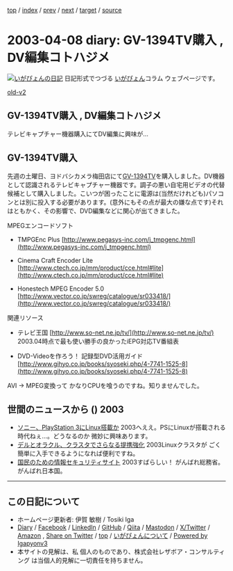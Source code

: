 [top](../index.html) 
 / [index](index.html) 
 / [prev](ig030405.html) 
 / [next](ig030411.html) 
 / [target](https://www.igapyon.jp/igapyon/diary/2003/ig030408.html) 
 / [source](https://github.com/igapyon/diary/blob/master/2003/ig030408.src.md) 

2003-04-08 diary: GV-1394TV購入 , DV編集コトハジメ
=====================================================================================================
[![いがぴょんの日記](https://www.igapyon.jp/igapyon/diary/images/iga202308_64.jpg "いがぴょん")](https://www.igapyon.jp/igapyon/diary/memo/memoigapyon.html) 日記形式でつづる [いがぴょん](https://www.igapyon.jp/igapyon/diary/memo/memoigapyon.html)コラム ウェブページです。

[old-v2](ig030408-orig.html)

## GV-1394TV購入 , DV編集コトハジメ

テレビキャプチャー機器購入にてDV編集に興味が…


## GV-1394TV購入

先週の土曜日、ヨドバシカメラ梅田店にて[GV-1394TV](http://www.iodata.co.jp/products/video/2003/gv-1394tv/)を購入しました。DV機器として認識されるテレビキャプチャー機器です。調子の悪い自宅用ビデオの代替候補として購入しました。こいつが困ったことに電源は(当然だけれども)パソコンとは別に投入する必要があります。(意外にもその点が最大の嫌な点です)それはともかく、その影響で、DVD編集などに関心が出てきました。

MPEGエンコードソフト

* TMPGEnc Plus
  [http://www.pegasys-inc.com/j_tmpgenc.html](http://www.pegasys-inc.com/j_tmpgenc.html)
  
* Cinema Craft Encoder Lite
  [http://www.ctech.co.jp/mm/product/cce.html#lite](http://www.ctech.co.jp/mm/product/cce.html#lite)
  
* Honestech MPEG Encoder 5.0
  [http://www.vector.co.jp/swreg/catalogue/sr033418/](http://www.vector.co.jp/swreg/catalogue/sr033418/)

関連リソース

* テレビ王国
  [http://www.so-net.ne.jp/tv/](http://www.so-net.ne.jp/tv/)
  2003.04時点で最も使い勝手の良かったiEPG対応TV番組表
  
* DVD-Videoを作ろう！ 記録型DVD活用ガイド
  [http://www.gihyo.co.jp/books/syoseki.php/4-7741-1525-8](http://www.gihyo.co.jp/books/syoseki.php/4-7741-1525-8)

AVI → MPEG変換って かなりCPUを喰うのですね。知りませんでした。

## 世間のニュースから () 2003

* [ソニー、PlayStation 3にLinux搭載か](http://japan.cnet.com/news/tech/story/0,2000047674,20053342,00.htm)  2003へええ。PSにLinuxが搭載される時代ねぇ…。どうなるのか 微妙に興味あります。
* [デルとオラクル、クラスタでさらなる提携強化](http://www.zdnet.co.jp/enterprise/0304/03/epn01.html)  2003Linuxクラスタが ごく簡単に入手できるようになれば便利ですね。
* [国民のための情報セキュリティサイト](http://www.soumu.go.jp/joho_tsusin/security/index.htm)  2003すばらしい！ がんばれ総務省。がんばれ日本国。


----------------------------------------------------------------------------------------------------

## この日記について

* ホームページ更新者: 伊賀 敏樹 / Tosiki Iga
* [Diary](https://www.igapyon.jp/igapyon/diary/) / [Facebook](https://www.facebook.com/igapyon) / [LinkedIn](https://www.linkedin.com/in/toshikiiga) / [GitHub](https://github.com/igapyon) / [Qiita](https://qiita.com/igapyon) / [Mastodon](https://social.vivaldi.net/@igapyon) / [X/Twitter](https://twitter.com/ToshikiIga) / [Amazon](https://www.amazon.co.jp/%E4%BC%8A%E8%B3%80-%E6%95%8F%E6%A8%B9/e/B004LTQWCQ) ,
[Share on Twitter](https://twitter.com/intent/tweet?hashtags=igapyon%2Cdiary%2C%E3%81%84%E3%81%8C%E3%81%B4%E3%82%87%E3%82%93&text=GV-1394TV%E8%B3%BC%E5%85%A5+%2C+DV%E7%B7%A8%E9%9B%86%E3%82%B3%E3%83%88%E3%83%8F%E3%82%B8%E3%83%A1&url=https%3A%2F%2Fwww.igapyon.jp%2Figapyon%2Fdiary%2F2003%2Fig030408.html) / [top](../index.html) / [いがぴょんについて](https://www.igapyon.jp/igapyon/diary/memo/memoigapyon.html) / [Powered by Igapyonv3](https://github.com/igapyon/igapyonv3)
* 本サイトの見解は、私 個人のものであり、株式会社レザボア・コンサルティング は当個人的見解に一切責任を持ちません。 
